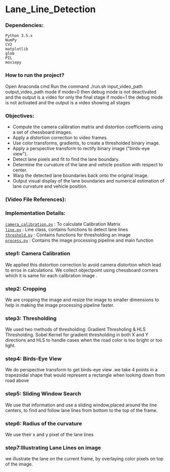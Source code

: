 # Lane_Line_Detection




### Dependencies:

    Python 3.5.x
    NumPy
    CV2
    matplotlib
    glob
    PIL
    moviepy

### How to run the project?
Open Anaconda cmd 
Run the command ./run.sh input_video_path output_video_path mode
if mode=0 then debug mode is not deactivated and the output is a video for only the final stage
if mode=1 the debug mode is not activated and the output is a video showing all stages

### Objectives:

* Compute the camera calibration matrix and distortion coefficients using a set of chessboard images.
* Apply a distortion correction to video frames.
* Use color transforms, gradients, to create a thresholded binary image.
* Apply a perspective transform to rectify binary image ("birds-eye view").
* Detect lane pixels and fit to find the lane boundary.
* Determine the curvature of the lane and vehicle position with respect to center.
* Warp the detected lane boundaries back onto the original image.
* Output visual display of the lane boundaries and numerical estimation of lane curvature and vehicle position.


### (Video File References):

[project_video_in]: ./content/input_video/project_video.mp4 
[project_video_out]: ./content/project_final_result.mp4 
[challenge_video_in]: ./content/input_video/challenge_video.mp4 
[challenge_video_out]: ./content/challenge_final_result.mp4 


### Implementation Details:

[`camera_calibration.py`](camera_calibration.py) : To calculate Calibration Matrix <br />
[`line.py`](line.py) : Line class, contains functions to detect lane lines <br />
[`threshold.py`](threshold.py) : Contains functions for thresholding an image <br />
[`process.py`](process.py) : Contains the image processing pipeline and main function <br />

### step1: Camera Calibration
We applied this distortion correction to avoid camera distortion which lead to erros in calculations.
We collect objectpoint using chessboard corners which it is  same for each calibration image .

### step2:  Cropping
 We are cropping the image and resize the image to smaller dimensions to help in making the image processing pipeline faster.

### step3:  Thresholding
We used two methods of thresholding: Gradient Thresholing & HLS Thresholding. Sobel Kernel for gradient thresholding in both X and Y directions and HLS to handle cases when the road color is too bright or too light.

### step4:  Birds-Eye View
We do perspective transform to get birds-eye view .we take 4 points in a trapezoidal shape that would represent a rectangle when looking down from road above

### step5:  Sliding Window Search
We use that information and use a sliding window,placed around the line centers, to find and follow lane lines from bottom to the top of the frame.

### step6:  Radius of the curvature
 We use their x and y pixel of the lane lines

### step7:Illustrating Lane Lines on image
we illustrate the lane on the current frame, by overlaying color pixels on top of the image.




